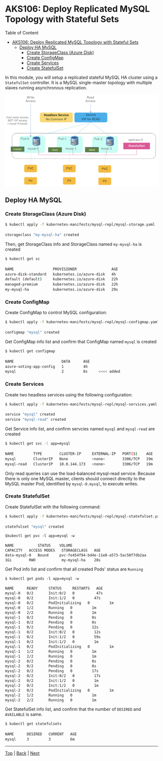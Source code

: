 # AKS106: Deploy Replicated MySQL Topology with Stateful Sets

Table of Content
<!-- TOC -->
- [AKS106: Deploy Replicated MySQL Topology with Stateful Sets](#aks106-deploy-replicated-mysql-topology-with-stateful-sets)
  - [Deploy HA MySQL](#deploy-ha-mysql)
    - [Create StorageClass (Azure Disk)](#create-storageclass-azure-disk)
    - [Create ConfigMap](#create-configmap)
    - [Create Services](#create-services)
    - [Create StatefulSet](#create-statefulset)


In this module, you will setup a replicated stateful MySQL HA cluster using a `StatefulSet` controller. It is a MySQL single-master topology with multiple slaves running asynchronous replication.

![](../assets/statefulset-mysql-ha.png)

## Deploy HA MySQL

### Create StorageClass (Azure Disk)

```sh
$ kubectl apply -f kubernetes-manifests/mysql-repl/mysql-storage.yaml

storageclass "my-mysql-ha" created
```
Then, get StorageClass info and StorageClass named `my-mysql-ha` is created

```sh
$ kubectl get sc

NAME                  PROVISIONER                AGE
azure-disk-standard   kubernetes.io/azure-disk   4h
default (default)     kubernetes.io/azure-disk   22h
managed-premium       kubernetes.io/azure-disk   22h
my-mysql-ha           kubernetes.io/azure-disk   29s
```

### Create ConfigMap

Create ConfigMap to control MySQL configuration: 

```sh 
$ kubectl apply -f kubernetes-manifests/mysql-repl/mysql-configmap.yaml

configmap "mysql" created
```

Get ConfigMap info list and confirm that ConfigMap named `mysql` is created

```sh 
$ kubectl get configmap

NAME                      DATA      AGE
azure-voting-app-config   1         4h
mysql                     2         8s     <<<< added
```

### Create Services

Create two headless services using the following configuration:

```sh
$ kubectl apply -f kubernetes-manifests/mysql-repl/mysql-services.yaml

service "mysql" created
service "mysql-read" created
```

Get Service info list, and confirm servcies named `mysql` and `mysql-read` are created

```sh
$ kubectl get svc -l app=mysql

NAME         TYPE        CLUSTER-IP     EXTERNAL-IP   PORT(S)    AGE
mysql        ClusterIP   None           <none>        3306/TCP   19m
mysql-read   ClusterIP   10.0.144.173   <none>        3306/TCP   19m
```

Only read queries can use the load-balanced mysql-read service. Because there is only one MySQL master, clients should connect directly to the MySQL master Pod, identified by `mysql-0.mysql`, to execute writes.

### Create StatefulSet

Create StatefulSet with the following command:

```sh
$ kubectl apply -f kubernetes-manifests/mysql-repl/mysql-statefulset.yaml

statefulset "mysql" created
```
```
$kubectl get pvc -l app=mysql -w

NAME           STATUS    VOLUME                                     CAPACITY   ACCESS MODES   STORAGECLASS   AGE
data-mysql-0   Bound     pvc-fe454f94-bd4e-11e8-a573-5ac50f7db2aa   1Gi        RWO            my-mysql-ha    28s
```

Get Pod info list and confirm that all created Pods' status are `Running`

```
$ kubectl get pods -l app=mysql -w

NAME      READY     STATUS     RESTARTS   AGE
mysql-0   0/2       Init:0/2   0          47s
mysql-0   0/2       Init:1/2   0         47s
mysql-0   0/2       PodInitializing   0         1m
mysql-0   1/2       Running   0         1m
mysql-0   2/2       Running   0         1m
mysql-1   0/2       Pending   0         0s
mysql-1   0/2       Pending   0         0s
mysql-1   0/2       Pending   0         12s
mysql-1   0/2       Init:0/2   0         12s
mysql-1   0/2       Init:1/2   0         59s
mysql-1   0/2       Init:1/2   0         1m
mysql-1   0/2       PodInitializing   0         1m
mysql-1   1/2       Running   0         1m
mysql-1   2/2       Running   0         1m
mysql-2   0/2       Pending   0         0s
mysql-2   0/2       Pending   0         0s
mysql-2   0/2       Pending   0         17s
mysql-2   0/2       Init:0/2   0         17s
mysql-2   0/2       Init:1/2   0         1m
mysql-2   0/2       Init:1/2   0         1m
mysql-2   0/2       PodInitializing   0         1m
mysql-2   1/2       Running   0         1m
mysql-2   2/2       Running   0         1m
```

Get StatefulSet info list, and  confirm that the number of `DESIRED` and `AVAILABLE` is same.

```sh
$ kubectl get statefulsets

NAME      DESIRED   CURRENT   AGE
mysql     3         3         6m
```


---
[Top](../README.md) | [Back](aks-105-scaleout.md) | [Next](aks-107-container-insights.md)
